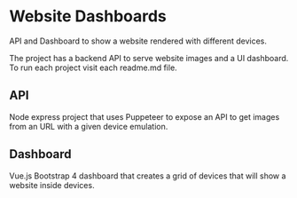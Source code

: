 # Website Dashboards

API and Dashboard to show a website rendered with different devices.

The project has a backend API to serve website images and a UI dashboard. To run each project visit each readme.md file.

## API

Node express project that uses Puppeteer to expose an API to get images from an URL with a given device emulation.

## Dashboard

Vue.js Bootstrap 4 dashboard that creates a grid of devices that will show a website inside devices.